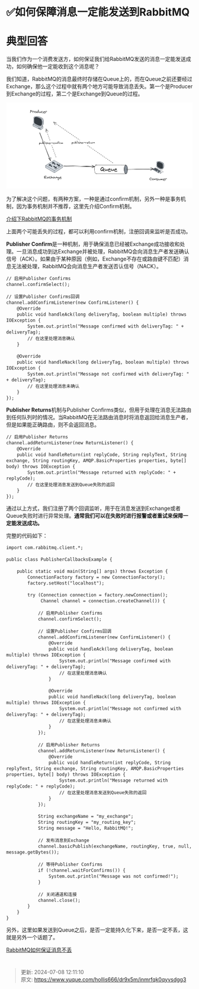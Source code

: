 # ✅如何保障消息一定能发送到RabbitMQ

# 典型回答


当我们作为一个消费发送方，如何保证我们给RabbitMQ发送的消息一定能发送成功，如何确保他一定能收到这个消息呢？



我们知道，RabbitMQ的消息最终时存储在Queue上的，而在Queue之前还要经过Exchange，那么这个过程中就有两个地方可能导致消息丢失。第一个是Producer到Exchange的过程，第二个是Exchange到Queue的过程。



![1693634392644-7843a67d-4fb1-4da9-9809-9b190a1bd035.png](./img/jUuGQ_So8NMsNrum/1693634392644-7843a67d-4fb1-4da9-9809-9b190a1bd035-922345.png)



为了解决这个问题，有两种方案，一种是通过confirm机制，另外一种是事务机制，因为事务机制并不推荐，这里先介绍Confirm机制。



[介绍下RabbitMQ的事务机制](https://www.yuque.com/hollis666/dr9x5m/alxsh6b98sck90fu)



上面两个可能丢失的过程，都可以利用confirm机制，注册回调来监听是否成功。



**Publisher Confirm**是一种机制，用于确保消息已经被Exchange成功接收和处理。一旦消息成功到达Exchange并被处理，RabbitMQ会向消息生产者发送确认信号（ACK）。如果由于某种原因（例如，Exchange不存在或路由键不匹配）消息无法被处理，RabbitMQ会向消息生产者发送否认信号（NACK）。



```plain
// 启用Publisher Confirms
channel.confirmSelect();

// 设置Publisher Confirms回调
channel.addConfirmListener(new ConfirmListener() {
    @Override
    public void handleAck(long deliveryTag, boolean multiple) throws IOException {
        System.out.println("Message confirmed with deliveryTag: " + deliveryTag);
        // 在这里处理消息确认
    }

    @Override
    public void handleNack(long deliveryTag, boolean multiple) throws IOException {
        System.out.println("Message not confirmed with deliveryTag: " + deliveryTag);
        // 在这里处理消息未确认
    }
});

```



**Publisher Returns**机制与Publisher Confirms类似，但用于处理在消息无法路由到任何队列时的情况。当RabbitMQ在无法路由消息时将消息返回给消息生产者，但是如果能正确路由，则不会返回消息。



```plain
// 启用Publisher Returns
channel.addReturnListener(new ReturnListener() {
    @Override
    public void handleReturn(int replyCode, String replyText, String exchange, String routingKey, AMQP.BasicProperties properties, byte[] body) throws IOException {
        System.out.println("Message returned with replyCode: " + replyCode);
        // 在这里处理消息发送到Queue失败的返回
    }
});
```



通过以上方式，我们注册了两个回调监听，用于在消息发送到Exchange或者Queue失败时进行异常处理。**通常我们可以在失败时进行报警或者重试来保障一定能发送成功。**



完整的代码如下：



```plain
import com.rabbitmq.client.*;

public class PublisherCallbacksExample {

    public static void main(String[] args) throws Exception {
        ConnectionFactory factory = new ConnectionFactory();
        factory.setHost("localhost");

        try (Connection connection = factory.newConnection();
             Channel channel = connection.createChannel()) {

            // 启用Publisher Confirms
            channel.confirmSelect();

            // 设置Publisher Confirms回调
            channel.addConfirmListener(new ConfirmListener() {
                @Override
                public void handleAck(long deliveryTag, boolean multiple) throws IOException {
                    System.out.println("Message confirmed with deliveryTag: " + deliveryTag);
                    // 在这里处理消息确认
                }

                @Override
                public void handleNack(long deliveryTag, boolean multiple) throws IOException {
                    System.out.println("Message not confirmed with deliveryTag: " + deliveryTag);
                    // 在这里处理消息未确认
                }
            });

            // 启用Publisher Returns
            channel.addReturnListener(new ReturnListener() {
                @Override
                public void handleReturn(int replyCode, String replyText, String exchange, String routingKey, AMQP.BasicProperties properties, byte[] body) throws IOException {
                    System.out.println("Message returned with replyCode: " + replyCode);
                    // 在这里处理消息发送到Queue失败的返回
                }
            });

            String exchangeName = "my_exchange";
            String routingKey = "my_routing_key";
            String message = "Hello, RabbitMQ!";

            // 发布消息到Exchange
            channel.basicPublish(exchangeName, routingKey, true, null, message.getBytes());

            // 等待Publisher Confirms
            if (!channel.waitForConfirms()) {
                System.out.println("Message was not confirmed!");
            }

            // 关闭通道和连接
            channel.close();
        }
    }
}

```



另外，这里如果发送到Queue之后，是否一定能持久化下来，是否一定不丢，这就是另外一个话题了。



[RabbitMQ如何保证消息不丢](https://www.yuque.com/hollis666/dr9x5m/ku3fxiie005axgrz)

# 


> 更新: 2024-07-08 12:11:10  
> 原文: <https://www.yuque.com/hollis666/dr9x5m/inmrfqk0qyvsdgg3>